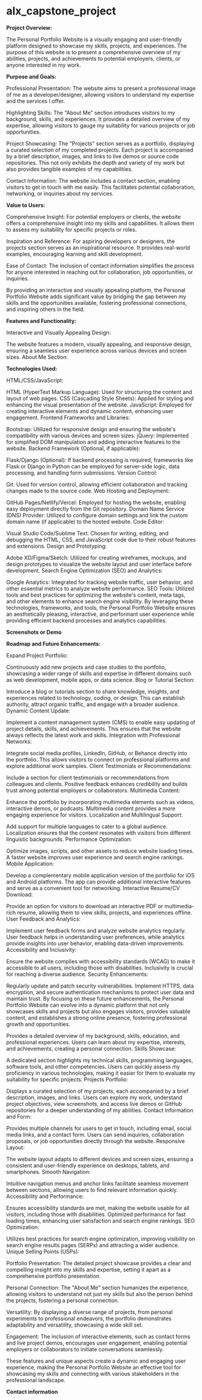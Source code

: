 # alx_capstone_project

**Project Overview:**

The Personal Portfolio Website is a visually engaging and user-friendly platform designed to showcase my skills, projects, and experiences. The purpose of this website is to present a comprehensive overview of my abilities, projects, and achievements to potential employers, clients, or anyone interested in my work.

**Purpose and Goals:**

Professional Presentation: The website aims to present a professional image of me as a developer/designer, allowing visitors to understand my expertise and the services I offer.

Highlighting Skills: The "About Me" section introduces visitors to my background, skills, and experiences. It provides a detailed overview of my expertise, allowing visitors to gauge my suitability for various projects or job opportunities.

Project Showcasing: The "Projects" section serves as a portfolio, displaying a curated selection of my completed projects. Each project is accompanied by a brief description, images, and links to live demos or source code repositories. This not only exhibits the depth and variety of my work but also provides tangible examples of my capabilities.

Contact Information: The website includes a contact section, enabling visitors to get in touch with me easily. This facilitates potential collaboration, networking, or inquiries about my services.

**Value to Users:**

Comprehensive Insight: For potential employers or clients, the website offers a comprehensive insight into my skills and capabilities. It allows them to assess my suitability for specific projects or roles.

Inspiration and Reference: For aspiring developers or designers, the projects section serves as an inspirational resource. It provides real-world examples, encouraging learning and skill development.

Ease of Contact: The inclusion of contact information simplifies the process for anyone interested in reaching out for collaboration, job opportunities, or inquiries.

By providing an interactive and visually appealing platform, the Personal Portfolio Website adds significant value by bridging the gap between my skills and the opportunities available, fostering professional connections, and inspiring others in the field.

**Features and Functionality:**

Interactive and Visually Appealing Design:

The website features a modern, visually appealing, and responsive design, ensuring a seamless user experience across various devices and screen sizes.
About Me Section:


**Technologies Used:**

HTML/CSS/JavaScript:

HTML (HyperText Markup Language): Used for structuring the content and layout of web pages.
CSS (Cascading Style Sheets): Applied for styling and enhancing the visual presentation of the website.
JavaScript: Employed for creating interactive elements and dynamic content, enhancing user engagement.
Frontend Frameworks and Libraries:

Bootstrap: Utilized for responsive design and ensuring the website's compatibility with various devices and screen sizes.
jQuery: Implemented for simplified DOM manipulation and adding interactive features to the website.
Backend Framework (Optional, if applicable):

Flask/Django (Optional): If backend processing is required, frameworks like Flask or Django in Python can be employed for server-side logic, data processing, and handling form submissions.
Version Control:

Git: Used for version control, allowing efficient collaboration and tracking changes made to the source code.
Web Hosting and Deployment:

GitHub Pages/Netlify/Vercel: Employed for hosting the website, enabling easy deployment directly from the Git repository.
Domain Name Service (DNS) Provider: Utilized to configure domain settings and link the custom domain name (if applicable) to the hosted website.
Code Editor:

Visual Studio Code/Sublime Text: Chosen for writing, editing, and debugging the HTML, CSS, and JavaScript code due to their robust features and extensions.
Design and Prototyping:

Adobe XD/Figma/Sketch: Utilized for creating wireframes, mockups, and design prototypes to visualize the website layout and user interface before development.
Search Engine Optimization (SEO) and Analytics:

Google Analytics: Integrated for tracking website traffic, user behavior, and other essential metrics to analyze website performance.
SEO Tools: Utilized tools and best practices for optimizing the website's content, meta tags, and other elements to enhance search engine visibility.
By leveraging these technologies, frameworks, and tools, the Personal Portfolio Website ensures an aesthetically pleasing, interactive, and performant user experience while providing efficient backend processes and analytics capabilities.

**Screenshots or Demo**


**Roadmap and Future Enhancements:**

Expand Project Portfolio:

Continuously add new projects and case studies to the portfolio, showcasing a wider range of skills and expertise in different domains such as web development, mobile apps, or data science.
Blog or Tutorial Section:

Introduce a blog or tutorials section to share knowledge, insights, and experiences related to technology, coding, or design. This can establish authority, attract organic traffic, and engage with a broader audience.
Dynamic Content Update:

Implement a content management system (CMS) to enable easy updating of project details, skills, and achievements. This ensures that the website always reflects the latest work and skills.
Integration with Professional Networks:

Integrate social media profiles, LinkedIn, GitHub, or Behance directly into the portfolio. This allows visitors to connect on professional platforms and explore additional work samples.
Client Testimonials or Recommendations:

Include a section for client testimonials or recommendations from colleagues and clients. Positive feedback enhances credibility and builds trust among potential employers or collaborators.
Multimedia Content:

Enhance the portfolio by incorporating multimedia elements such as videos, interactive demos, or podcasts. Multimedia content provides a more engaging experience for visitors.
Localization and Multilingual Support:

Add support for multiple languages to cater to a global audience. Localization ensures that the content resonates with visitors from different linguistic backgrounds.
Performance Optimization:

Optimize images, scripts, and other assets to reduce website loading times. A faster website improves user experience and search engine rankings.
Mobile Application:

Develop a complementary mobile application version of the portfolio for iOS and Android platforms. The app can provide additional interactive features and serve as a convenient tool for networking.
Interactive Resume/CV Download:

Provide an option for visitors to download an interactive PDF or multimedia-rich resume, allowing them to view skills, projects, and experiences offline.
User Feedback and Analytics:

Implement user feedback forms and analyze website analytics regularly. User feedback helps in understanding user preferences, while analytics provide insights into user behavior, enabling data-driven improvements.
Accessibility and Inclusivity:

Ensure the website complies with accessibility standards (WCAG) to make it accessible to all users, including those with disabilities. Inclusivity is crucial for reaching a diverse audience.
Security Enhancements:

Regularly update and patch security vulnerabilities. Implement HTTPS, data encryption, and secure authentication mechanisms to protect user data and maintain trust.
By focusing on these future enhancements, the Personal Portfolio Website can evolve into a dynamic platform that not only showcases skills and projects but also engages visitors, provides valuable content, and establishes a strong online presence, fostering professional growth and opportunities.

Provides a detailed overview of my background, skills, education, and professional experiences.
Users can learn about my expertise, interests, and achievements, creating a personal connection.
Skills Showcase:

A dedicated section highlights my technical skills, programming languages, software tools, and other competencies.
Users can quickly assess my proficiency in various technologies, making it easier for them to evaluate my suitability for specific projects.
Projects Portfolio:

Displays a curated selection of my projects, each accompanied by a brief description, images, and links.
Users can explore my work, understand project objectives, view screenshots, and access live demos or GitHub repositories for a deeper understanding of my abilities.
Contact Information and Form:

Provides multiple channels for users to get in touch, including email, social media links, and a contact form.
Users can send inquiries, collaboration proposals, or job opportunities directly through the website.
Responsive Layout:

The website layout adapts to different devices and screen sizes, ensuring a consistent and user-friendly experience on desktops, tablets, and smartphones.
Smooth Navigation:

Intuitive navigation menus and anchor links facilitate seamless movement between sections, allowing users to find relevant information quickly.
Accessibility and Performance:

Ensures accessibility standards are met, making the website usable for all visitors, including those with disabilities.
Optimized performance for fast loading times, enhancing user satisfaction and search engine rankings.
SEO Optimization:

Utilizes best practices for search engine optimization, improving visibility on search engine results pages (SERPs) and attracting a wider audience.
Unique Selling Points (USPs):

Portfolio Presentation: The detailed project showcase provides a clear and compelling insight into my skills and expertise, setting it apart as a comprehensive portfolio presentation.

Personal Connection: The "About Me" section humanizes the experience, allowing visitors to understand not just my skills but also the person behind the projects, fostering a personal connection.

Versatility: By displaying a diverse range of projects, from personal experiments to professional endeavors, the portfolio demonstrates adaptability and versatility, showcasing a wide skill set.

Engagement: The inclusion of interactive elements, such as contact forms and live project demos, encourages user engagement, enabling potential employers or collaborators to initiate conversations seamlessly.

These features and unique aspects create a dynamic and engaging user experience, making the Personal Portfolio Website an effective tool for showcasing my skills and connecting with various stakeholders in the professional landscape.


**Contact information**
